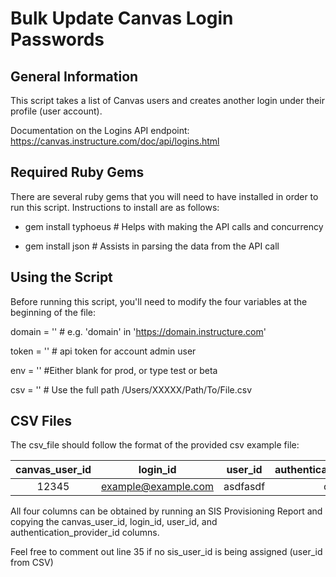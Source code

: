 # Bulk Update Canvas Login Passwords

## General Information

This script takes a list of Canvas users and creates another login under their profile (user account).

Documentation on the Logins API endpoint: https://canvas.instructure.com/doc/api/logins.html

## Required Ruby Gems

There are several ruby gems that you will need to have installed in order to run this script. Instructions to install are as follows:

- gem install typhoeus # Helps with making the API calls and concurrency 

- gem install json # Assists in parsing the data from the API call 

## Using the Script

Before running this script, you'll need to modify the four variables at the beginning of the file:

domain = '' # e.g. 'domain' in 'https://domain.instructure.com'

token = ''  # api token for account admin user

env = ''	#Either blank for prod, or type test or beta

csv = ''    # Use the full path /Users/XXXXX/Path/To/File.csv

## CSV Files

The csv_file should follow the format of the provided csv example file:

| canvas_user_id  | login_id | user_id | authentication_provider_id |
| :-------------: | :-------------: | :-------------: | :-------------: |
| 12345  | example@example.com  | asdfasdf | canvas |

All four columns can be obtained by running an SIS Provisioning Report and copying the canvas_user_id, login_id, user_id, and authentication_provider_id columns.

Feel free to comment out line 35 if no sis_user_id is being assigned (user_id from CSV)
